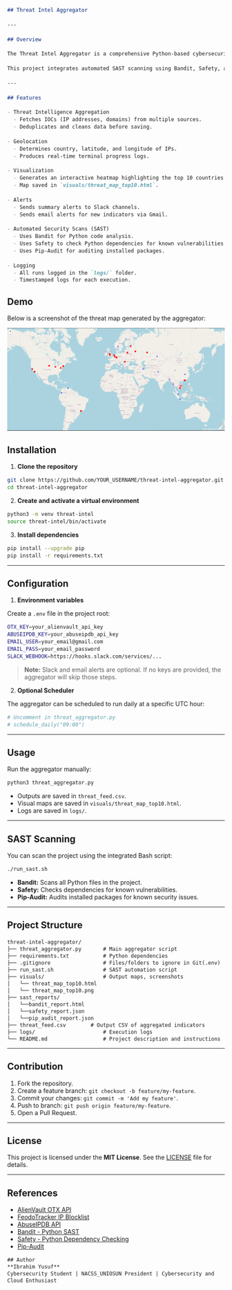 ````markdown
## Threat Intel Aggregator

---

## Overview

The Threat Intel Aggregator is a comprehensive Python-based cybersecurity project designed to collect, process, visualize, and alert on threat intelligence data in real-time. It aggregates Indicators of Compromise (IOCs) from multiple sources, including AlienVault, FeodoTracker, and AbuseIPDB, deduplicates them, geolocates IPs, generates interactive maps, and sends Slack and email alerts for new indicators.  

This project integrates automated SAST scanning using Bandit, Safety, and Pip-Audit, allowing security-focused analysis of both the aggregator itself and its dependencies.

---

## Features

- Threat Intelligence Aggregation
  - Fetches IOCs (IP addresses, domains) from multiple sources.
  - Deduplicates and cleans data before saving.
  
- Geolocation
  - Determines country, latitude, and longitude of IPs.
  - Produces real-time terminal progress logs.
  
- Visualization
  - Generates an interactive heatmap highlighting the top 10 countries with detected malicious IPs.
  - Map saved in `visuals/threat_map_top10.html`.

- Alerts
  - Sends summary alerts to Slack channels.
  - Sends email alerts for new indicators via Gmail.

- Automated Security Scans (SAST)
  - Uses Bandit for Python code analysis.
  - Uses Safety to check Python dependencies for known vulnerabilities.
  - Uses Pip-Audit for auditing installed packages.

- Logging
  - All runs logged in the `logs/` folder.
  - Timestamped logs for each execution.

````
## Demo

Below is a screenshot of the threat map generated by the aggregator:

![Threat Map](https://github.com/KoredeSec/threat-intel-aggregator/blob/main/visuals/threat_map_top10.png)

## Installation

1. **Clone the repository**

```bash
git clone https://github.com/YOUR_USERNAME/threat-intel-aggregator.git
cd threat-intel-aggregator
```

2. **Create and activate a virtual environment**

```bash
python3 -m venv threat-intel
source threat-intel/bin/activate
```

3. **Install dependencies**

```bash
pip install --upgrade pip
pip install -r requirements.txt
```

---

## Configuration

1. **Environment variables**

Create a `.env` file in the project root:

```bash
OTX_KEY=your_alienvault_api_key
ABUSEIPDB_KEY=your_abuseipdb_api_key
EMAIL_USER=your_email@gmail.com
EMAIL_PASS=your_email_password
SLACK_WEBHOOK=https://hooks.slack.com/services/...
```

> **Note:** Slack and email alerts are optional. If no keys are provided, the aggregator will skip those steps.

2. **Optional Scheduler**

The aggregator can be scheduled to run daily at a specific UTC hour:

```python
# Uncomment in threat_aggregator.py
# schedule_daily("09:00")
```

---

## Usage

Run the aggregator manually:

```bash
python3 threat_aggregator.py
```

* Outputs are saved in `threat_feed.csv`.
* Visual maps are saved in `visuals/threat_map_top10.html`.
* Logs are saved in `logs/`.

---

## SAST Scanning

You can scan the project using the integrated Bash script:

```bash
./run_sast.sh
```

* **Bandit:** Scans all Python files in the project.
* **Safety:** Checks dependencies for known vulnerabilities.
* **Pip-Audit:** Audits installed packages for known security issues.

---

## Project Structure

```
threat-intel-aggregator/
├── threat_aggregator.py       # Main aggregator script
├── requirements.txt           # Python dependencies
├── .gitignore                 # Files/folders to ignore in Git(.env)
├── run_sast.sh                # SAST automation script
├── visuals/                   # Output maps, screenshots
│   └── threat_map_top10.html
│   └── threat_map_top10.png
├── sast_reports/
│   └──bandit_report.html
│   └──safety_report.json
│   └──pip_audit_report.json
├── threat_feed.csv	       # Output CSV of aggregated indicators
├── logs/                      # Execution logs
└── README.md                  # Project description and instructions
```

---

## Contribution

1. Fork the repository.
2. Create a feature branch: `git checkout -b feature/my-feature`.
3. Commit your changes: `git commit -m 'Add my feature'`.
4. Push to branch: `git push origin feature/my-feature`.
5. Open a Pull Request.

---

## License

This project is licensed under the **MIT License**. See the [LICENSE](LICENSE) file for details.

---

## References

* [AlienVault OTX API](https://otx.alienvault.com/api/)
* [FeodoTracker IP Blocklist](https://feodotracker.abuse.ch/)
* [AbuseIPDB API](https://www.abuseipdb.com/)
* [Bandit - Python SAST](https://bandit.readthedocs.io/)
* [Safety - Python Dependency Checking](https://pyup.io/safety/)
* [Pip-Audit](https://pypi.org/project/pip-audit/)

```
## Author
**Ibrahim Yusuf**  
Cybersecurity Student | NACSS_UNIOSUN President | Cybersecurity and Cloud Enthusiast
